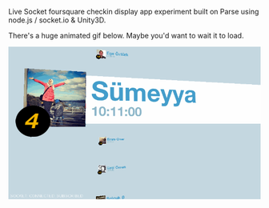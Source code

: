Live Socket foursquare checkin display app experiment built on Parse using node.js / socket.io & Unity3D.

There's a huge animated gif below. Maybe you'd want to wait it to load.

![Awesome cat gif](https://raw.githubusercontent.com/eralpkaraduman/4SQWall/master/checkin_wall.gif?token=ABNiAL54HpIVX4-9MglZRjW9-dU-YNNwks5U9ytPwA%3D%3D)

